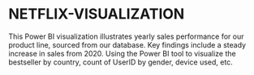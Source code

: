 # NETFLIX-VISUALIZATION
This Power BI visualization illustrates yearly sales performance for our product line, sourced from our database. Key findings include a steady increase in sales from 2020. Using the Power BI tool to visualize the bestseller by country, count of UserID by gender, device used, etc.
